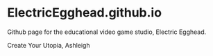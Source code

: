 # ElectricEgghead.github.io

Github page for the educational video game studio, Electric Egghead.

Create Your Utopia,
Ashleigh
